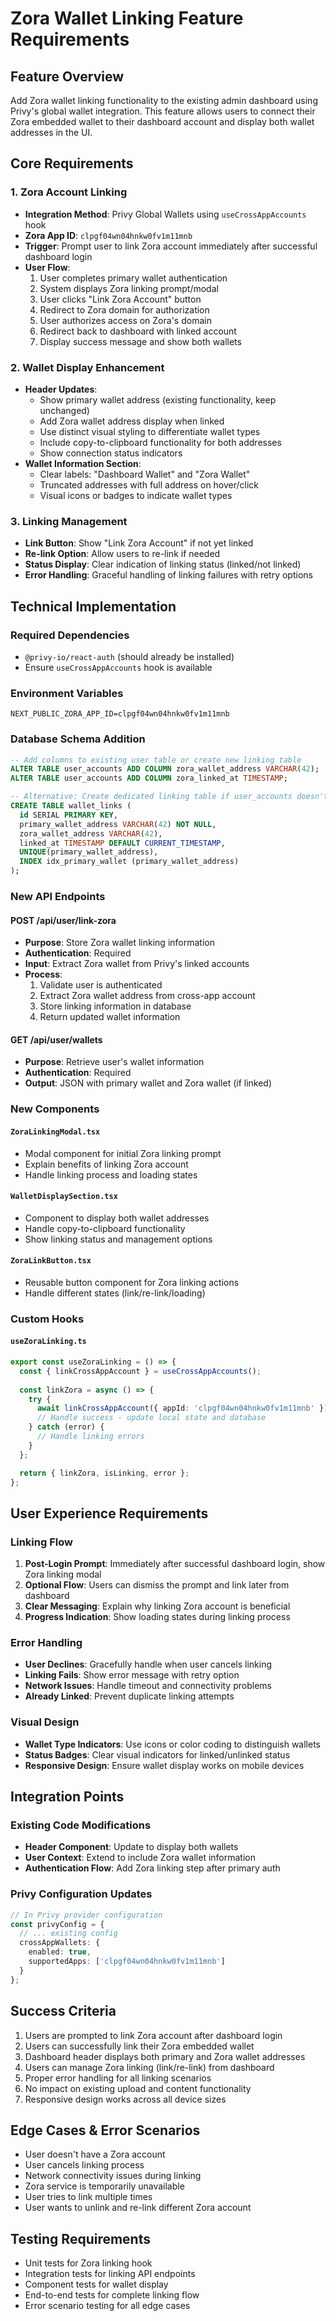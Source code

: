 # Zora Wallet Linking Feature Requirements

## Feature Overview

Add Zora wallet linking functionality to the existing admin dashboard using Privy's global wallet integration. This feature allows users to connect their Zora embedded wallet to their dashboard account and display both wallet addresses in the UI.

## Core Requirements

### 1. Zora Account Linking
- **Integration Method**: Privy Global Wallets using `useCrossAppAccounts` hook
- **Zora App ID**: `clpgf04wn04hnkw0fv1m11mnb`
- **Trigger**: Prompt user to link Zora account immediately after successful dashboard login
- **User Flow**:
  1. User completes primary wallet authentication
  2. System displays Zora linking prompt/modal
  3. User clicks "Link Zora Account" button
  4. Redirect to Zora domain for authorization
  5. User authorizes access on Zora's domain
  6. Redirect back to dashboard with linked account
  7. Display success message and show both wallets

### 2. Wallet Display Enhancement
- **Header Updates**:
  - Show primary wallet address (existing functionality, keep unchanged)
  - Add Zora wallet address display when linked
  - Use distinct visual styling to differentiate wallet types
  - Include copy-to-clipboard functionality for both addresses
  - Show connection status indicators
- **Wallet Information Section**:
  - Clear labels: "Dashboard Wallet" and "Zora Wallet"
  - Truncated addresses with full address on hover/click
  - Visual icons or badges to indicate wallet types

### 3. Linking Management
- **Link Button**: Show "Link Zora Account" if not yet linked
- **Re-link Option**: Allow users to re-link if needed
- **Status Display**: Clear indication of linking status (linked/not linked)
- **Error Handling**: Graceful handling of linking failures with retry options

## Technical Implementation

### Required Dependencies
- `@privy-io/react-auth` (should already be installed)
- Ensure `useCrossAppAccounts` hook is available

### Environment Variables
```
NEXT_PUBLIC_ZORA_APP_ID=clpgf04wn04hnkw0fv1m11mnb
```

### Database Schema Addition
```sql
-- Add columns to existing user table or create new linking table
ALTER TABLE user_accounts ADD COLUMN zora_wallet_address VARCHAR(42);
ALTER TABLE user_accounts ADD COLUMN zora_linked_at TIMESTAMP;

-- Alternative: Create dedicated linking table if user_accounts doesn't exist
CREATE TABLE wallet_links (
  id SERIAL PRIMARY KEY,
  primary_wallet_address VARCHAR(42) NOT NULL,
  zora_wallet_address VARCHAR(42),
  linked_at TIMESTAMP DEFAULT CURRENT_TIMESTAMP,
  UNIQUE(primary_wallet_address),
  INDEX idx_primary_wallet (primary_wallet_address)
);
```

### New API Endpoints

#### POST /api/user/link-zora
- **Purpose**: Store Zora wallet linking information
- **Authentication**: Required
- **Input**: Extract Zora wallet from Privy's linked accounts
- **Process**:
  1. Validate user is authenticated
  2. Extract Zora wallet address from cross-app account
  3. Store linking information in database
  4. Return updated wallet information

#### GET /api/user/wallets
- **Purpose**: Retrieve user's wallet information
- **Authentication**: Required
- **Output**: JSON with primary wallet and Zora wallet (if linked)

### New Components

#### `ZoraLinkingModal.tsx`
- Modal component for initial Zora linking prompt
- Explain benefits of linking Zora account
- Handle linking process and loading states

#### `WalletDisplaySection.tsx`
- Component to display both wallet addresses
- Handle copy-to-clipboard functionality
- Show linking status and management options

#### `ZoraLinkButton.tsx`
- Reusable button component for Zora linking actions
- Handle different states (link/re-link/loading)

### Custom Hooks

#### `useZoraLinking.ts`
```typescript
export const useZoraLinking = () => {
  const { linkCrossAppAccount } = useCrossAppAccounts();
  
  const linkZora = async () => {
    try {
      await linkCrossAppAccount({ appId: 'clpgf04wn04hnkw0fv1m11mnb' });
      // Handle success - update local state and database
    } catch (error) {
      // Handle linking errors
    }
  };

  return { linkZora, isLinking, error };
};
```

## User Experience Requirements

### Linking Flow
1. **Post-Login Prompt**: Immediately after successful dashboard login, show Zora linking modal
2. **Optional Flow**: Users can dismiss the prompt and link later from dashboard
3. **Clear Messaging**: Explain why linking Zora account is beneficial
4. **Progress Indication**: Show loading states during linking process

### Error Handling
- **User Declines**: Gracefully handle when user cancels linking
- **Linking Fails**: Show error message with retry option
- **Network Issues**: Handle timeout and connectivity problems
- **Already Linked**: Prevent duplicate linking attempts

### Visual Design
- **Wallet Type Indicators**: Use icons or color coding to distinguish wallets
- **Status Badges**: Clear visual indicators for linked/unlinked status
- **Responsive Design**: Ensure wallet display works on mobile devices

## Integration Points

### Existing Code Modifications
- **Header Component**: Update to display both wallets
- **User Context**: Extend to include Zora wallet information
- **Authentication Flow**: Add Zora linking step after primary auth

### Privy Configuration Updates
```typescript
// In Privy provider configuration
const privyConfig = {
  // ... existing config
  crossAppWallets: {
    enabled: true,
    supportedApps: ['clpgf04wn04hnkw0fv1m11mnb']
  }
};
```

## Success Criteria
1. Users are prompted to link Zora account after dashboard login
2. Users can successfully link their Zora embedded wallet
3. Dashboard header displays both primary and Zora wallet addresses
4. Users can manage Zora linking (link/re-link) from dashboard
5. Proper error handling for all linking scenarios
6. No impact on existing upload and content functionality
7. Responsive design works across all device sizes

## Edge Cases & Error Scenarios
- User doesn't have a Zora account
- User cancels linking process
- Network connectivity issues during linking
- Zora service is temporarily unavailable
- User tries to link multiple times
- User wants to unlink and re-link different Zora account

## Testing Requirements
- Unit tests for Zora linking hook
- Integration tests for linking API endpoints
- Component tests for wallet display
- End-to-end tests for complete linking flow
- Error scenario testing for all edge cases